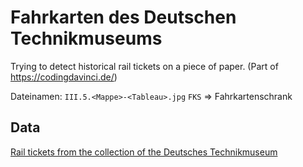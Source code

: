 # Fahrkarten des Deutschen Technikmuseums

Trying to detect historical rail tickets on a piece of paper. (Part of https://codingdavinci.de/)


Dateinamen: `III.5.<Mappe>-<Tableau>.jpg`
`FKS` => Fahrkartenschrank


## Data

[Rail tickets from the collection of the Deutsches Technikmuseum](https://commons.wikimedia.org/wiki/Category:Rail_tickets_from_the_collection_of_the_Deutsches_Technikmuseum)
